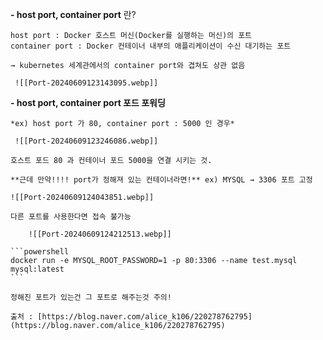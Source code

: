 **- host port, container port** 란?
    
    host port : Docker 호스트 머신(Docker를 실행하는 머신)의 포트
    container port : Docker 컨테이너 내부의 애플리케이션이 수신 대기하는 포트
    
    → kubernetes 세계관에서의 container port와 겹쳐도 상관 없음
    
     ![[Port-20240609123143095.webp]]
    
    
**- host port, container port 포드 포워딩**
    
    *ex) host port 가 80, container port : 5000 인 경우*
    
     ![[Port-20240609123246086.webp]]
    
    호스트 포드 80 과 컨테이너 포드 5000을 연결 시키는 것.
    
    **근데 만약!!!! port가 정해져 있는 컨테이너라면!** ex) MYSQL → 3306 포트 고정

    ![[Port-20240609124043851.webp]]
    
    다른 포트를 사용한다면 접속 불가능
    
		![[Port-20240609124212513.webp]]
		
    ```powershell
    docker run -e MYSQL_ROOT_PASSWORD=1 -p 80:3306 --name test.mysql mysql:latest
    ```
    
    정해진 포트가 있는건 그 포트로 해주는것 주의!
    
    출처 : [https://blog.naver.com/alice_k106/220278762795](https://blog.naver.com/alice_k106/220278762795)